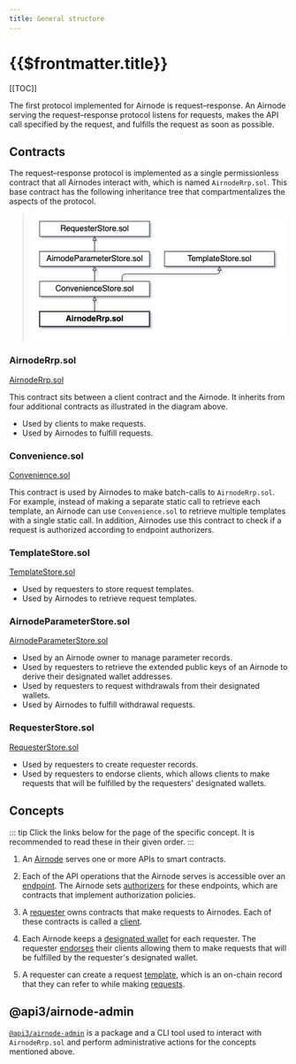 ```yaml
---
title: General structure
---
```


# {{$frontmatter.title}}

<TocHeader />
[[TOC]]

The first protocol implemented for Airnode is request–response.
An Airnode serving the request–response protocol listens for requests, makes the API call specified by the request, and fulfills the request as soon as possible.

## Contracts

The request–response protocol is implemented as a single permissionless contract that all Airnodes interact with, which is named `AirnodeRrp.sol`. This base contract has the following inheritance tree that compartmentalizes the aspects of the protocol.

  >  ![rrp-sol-diagram](./assets/rrp-sol-diagram.png)

<!--
```
AirnodeRrp.sol
└── Convenience.sol
    ├── TemplateStore.sol
    └── AirnodeParameterStore.sol
        └── RequesterStore.sol
```
-->

### AirnodeRrp.sol

[AirnodeRrp.sol](https://github.com/api3dao/airnode/blob/master/packages/protocol/contracts/AirnodeRrp.sol)

This contract sits between a client contract and the Airnode. It inherits from four additional contracts as illustrated in the diagram above.

- Used by clients to make requests.
- Used by Airnodes to fulfill requests.

### Convenience.sol

[Convenience.sol](https://github.com/api3dao/airnode/blob/master/packages/protocol/contracts/Convenience.sol)

This contract is used by Airnodes to make batch-calls to `AirnodeRrp.sol`. For example, instead of making a separate static call to retrieve each template, an Airnode can use `Convenience.sol` to retrieve multiple templates with a single static call. In addition, Airnodes use this contract to check if a request is authorized according to endpoint authorizers.

### TemplateStore.sol

[TemplateStore.sol](https://github.com/api3dao/airnode/blob/master/packages/protocol/contracts/TemplateStore.sol)

- Used by requesters to store request templates.
- Used by Airnodes to retrieve request templates.

### AirnodeParameterStore.sol

[AirnodeParameterStore.sol](https://github.com/api3dao/airnode/blob/pre-alpha/packages/protocol/contracts/ProviderStore.sol)

- Used by an Airnode owner to manage parameter records.
- Used by requesters to retrieve the extended public keys of an Airnode to derive their designated wallet addresses.
- Used by requesters to request withdrawals from their designated wallets.
- Used by Airnodes to fulfill withdrawal requests.

### RequesterStore.sol

[RequesterStore.sol](https://github.com/api3dao/airnode/blob/master/packages/protocol/contracts/RequesterStore.sol)

- Used by requesters to create requester records.
- Used by requesters to endorse clients, which allows clients to make requests that will be fulfilled by the requesters' designated wallets.

## Concepts

::: tip
Click the links below for the page of the specific concept. It is recommended to read these in their given order.
:::

1. An [Airnode](airnode.md) serves one or more APIs to smart contracts.

1. Each of the API operations that the Airnode serves is accessible over an [endpoint](endpoint.md).
The Airnode sets [authorizers](authorizer.md) for these endpoints, which are contracts that implement authorization policies.

1. A [requester](requester.md) owns contracts that make requests to Airnodes. Each of these contracts is called a [client](client.md).

1. Each Airnode keeps a [designated wallet](designated-wallet.md) for each requester. The requester [endorses](endorsement.md) their clients allowing them to make requests that will be fulfilled by the requester's designated wallet.

1. A requester can create a request [template](template.md), which is an on-chain record that they can refer to while making [requests](request.md).

## @api3/airnode-admin

[`@api3/airnode-admin`](https://github.com/api3dao/airnode/tree/master/packages/admin) is a package and a CLI tool used to interact with `AirnodeRrp.sol` and perform administrative actions for the concepts mentioned above.
